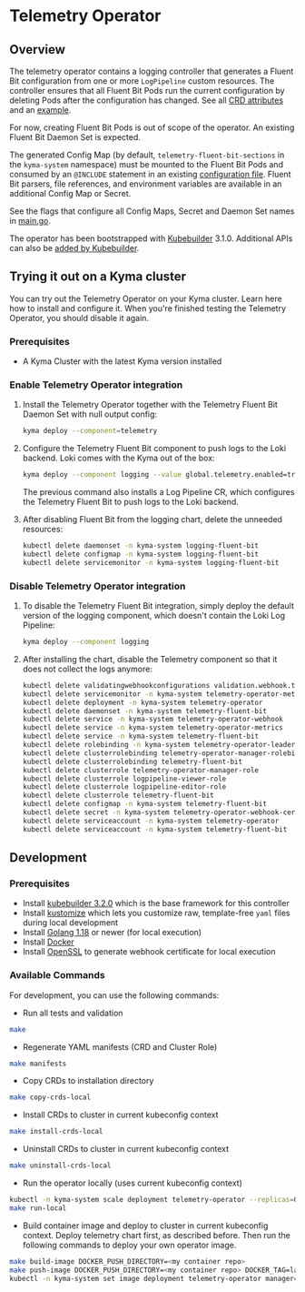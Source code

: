 # Telemetry Operator

## Overview

The telemetry operator contains a logging controller that generates a Fluent Bit configuration from one or more `LogPipeline` custom resources. The controller ensures that all Fluent Bit Pods run the current configuration by deleting Pods after the configuration has changed. See all [CRD attributes](apis/telemetry/v1alpha1/logpipeline_types.go) and an [example](config/samples/telemetry_v1alpha1_logpipeline.yaml).

For now, creating Fluent Bit Pods is out of scope of the operator. An existing Fluent Bit Daemon Set is expected.

The generated Config Map (by default, `telemetry-fluent-bit-sections` in the `kyma-system` namespace) must be mounted to the Fluent Bit Pods and consumed by an `@INCLUDE` statement in an existing [configuration file](https://docs.fluentbit.io/manual/administration/configuring-fluent-bit/classic-mode/configuration-file). Fluent Bit parsers, file references, and environment variables are available in an additional Config Map or Secret.

See the flags that configure all Config Maps, Secret and Daemon Set names in [main.go](main.go).

The operator has been bootstrapped with [Kubebuilder](https://github.com/kubernetes-sigs/kubebuilder) 3.1.0. Additional APIs can also be [added by Kubebuilder](https://book.kubebuilder.io/cronjob-tutorial/new-api.html).

## Trying it out on a Kyma cluster
You can try out the Telemetry Operator on your Kyma cluster. Learn here how to install and configure it. When you're finished testing the Telemetry Operator, you should disable it again.
### Prerequisites

- A Kyma Cluster with the latest Kyma version installed

### Enable Telemetry Operator integration
1. Install the Telemetry Operator together with the Telemetry Fluent Bit Daemon Set with null output config: 

   ```bash
   kyma deploy --component=telemetry 
   ```

2. Configure the Telemetry Fluent Bit component to push logs to the Loki backend. Loki comes with the Kyma out of the box:

   ```bash
   kyma deploy --component logging --value global.telemetry.enabled=true
   ```

   The previous command also installs a Log Pipeline CR, which configures the Telemetry Fluent Bit to push logs to the Loki backend.

3. After disabling Fluent Bit from the logging chart, delete the unneeded resources:

   ```bash
   kubectl delete daemonset -n kyma-system logging-fluent-bit
   kubectl delete configmap -n kyma-system logging-fluent-bit
   kubectl delete servicemonitor -n kyma-system logging-fluent-bit
   ```

### Disable Telemetry Operator integration

1. To disable the Telemetry Fluent Bit integration, simply deploy the default version of the logging component, which doesn't contain the Loki Log Pipeline:

   ```bash
   kyma deploy --component logging 
   ```

2. After installing the chart, disable the Telemetry component so that it does not collect the logs anymore:

   ```bash
   kubectl delete validatingwebhookconfigurations validation.webhook.telemetry.kyma-project.io
   kubectl delete servicemonitor -n kyma-system telemetry-operator-metrics
   kubectl delete deployment -n kyma-system telemetry-operator
   kubectl delete daemonset -n kyma-system telemetry-fluent-bit
   kubectl delete service -n kyma-system telemetry-operator-webhook
   kubectl delete service -n kyma-system telemetry-operator-metrics
   kubectl delete service -n kyma-system telemetry-fluent-bit
   kubectl delete rolebinding -n kyma-system telemetry-operator-leader-election-rolebinding
   kubectl delete clusterrolebinding telemetry-operator-manager-rolebinding
   kubectl delete clusterrolebinding telemetry-fluent-bit
   kubectl delete clusterrole telemetry-operator-manager-role
   kubectl delete clusterrole logpipeline-viewer-role
   kubectl delete clusterrole logpipeline-editor-role
   kubectl delete clusterrole telemetry-fluent-bit
   kubectl delete configmap -n kyma-system telemetry-fluent-bit
   kubectl delete secret -n kyma-system telemetry-operator-webhook-cert
   kubectl delete serviceaccount -n kyma-system telemetry-operator
   kubectl delete serviceaccount -n kyma-system telemetry-fluent-bit
   ```

## Development

### Prerequisites
- Install [kubebuilder 3.2.0](https://github.com/kubernetes-sigs/kubebuilder) which is the base framework for this controller
- Install [kustomize](https://github.com/kubernetes-sigs/kustomize) which lets you customize raw, template-free `yaml` files during local development
- Install [Golang 1.18](https://golang.org/dl/) or newer (for local execution)
- Install [Docker](https://www.docker.com/get-started)
- Install [OpenSSL](https://www.openssl.org/) to generate webhook certificate for local execution

### Available Commands

For development, you can use the following commands:

- Run all tests and validation

```bash
make
```

- Regenerate YAML manifests (CRD and Cluster Role)

```bash
make manifests
```

- Copy CRDs to installation directory

```bash
make copy-crds-local
```

- Install CRDs to cluster in current kubeconfig context

```bash
make install-crds-local
```

- Uninstall CRDs to cluster in current kubeconfig context

```bash
make uninstall-crds-local
```

- Run the operator locally (uses current kubeconfig context)

```bash
kubectl -n kyma-system scale deployment telemetry-operator --replicas=0 # Scale down in-cluster telemetry-operator
make run-local
```

- Build container image and deploy to cluster in current kubeconfig context. Deploy telemetry chart first, as described before. Then run the following commands to deploy your own operator image.

```bash
make build-image DOCKER_PUSH_DIRECTORY=<my container repo>
make push-image DOCKER_PUSH_DIRECTORY=<my container repo> DOCKER_TAG=latest
kubectl -n kyma-system set image deployment telemetry-operator manager=<my container repo>/telemetry-operator:latest
```